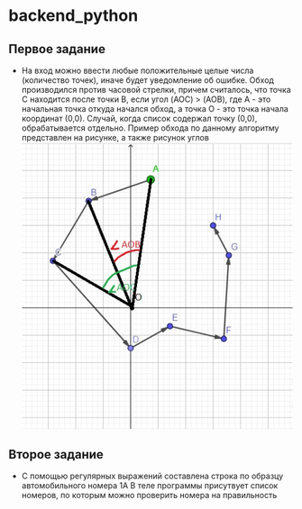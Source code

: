# backend_python
## Первое задание
 - На вход можно ввести любые положительные целые числа (количество точек), иначе будет уведомление об ошибке.
Обход производился против часовой стрелки, причем считалось, что точка С находится после точки B, если угол (AOC) > (AOB), где A - это начальная точка откуда начался обход, а точка O - это точка начала координат (0,0). Случай, когда список содержал точку (0,0), обрабатывается отдельно.
Пример обхода по данному алгоритму представлен на рисунке, а также рисунок углов
![Иллюстрация к проекту](https://github.com/VioletZhdanova/backend_python/blob/main/example.jpg?raw=true)

## Второе задание
 - С помощью регулярных выражений составлена строка по образцу автомобильного номера 1А
В теле программы присутвует список номеров, по которым можно проверить номера на правильность
